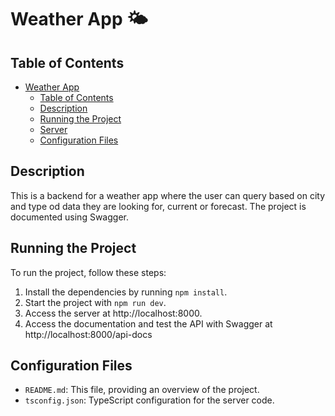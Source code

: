 # Weather App 🌤️

## Table of Contents

- [Weather App](#weather-app)
  - [Table of Contents](#table-of-contents)
  - [Description](#description)
  - [Running the Project](#running-the-project)
  - [Server](#server)
  - [Configuration Files](#configuration-files)

## Description 

This is a backend for a weather app where the user can query based on city and type od data they are looking for, current or forecast.
The project is documented using Swagger.   

## Running the Project

To run the project, follow these steps:

1. Install the dependencies by running `npm install`.
2. Start the project with `npm run dev`.
3. Access the server at http://localhost:8000.
4. Access the documentation and test the API with Swagger at http://localhost:8000/api-docs

## Configuration Files

- `README.md`: This file, providing an overview of the project.
- `tsconfig.json`: TypeScript configuration for the server code.